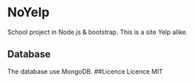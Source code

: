 # NoYelp

School project in Node.js & bootstrap. This is a site Yelp alike.

## Database
The database use MongoDB.
##Licence
Licence MIT
